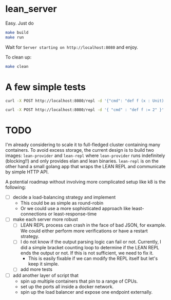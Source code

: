 # lean_server

Easy. Just do

```bash
make build
make run
```

Wait for `Server starting on http://localhost:8080` and enjoy.

To clean up:
```bash
make clean
```

# A few simple tests

```bash
curl -X POST http://localhost:8080/repl -d '{"cmd": "def f (x : Unit) : Nat := by sorry"}'
```

```bash
curl -X POST http://localhost:8080/repl -d '{ "cmd" : "def f := 2" }'
```


# TODO

I'm already considering to scale it to full-fledged cluster containing many containers. To avoid excess storage, the current design is to build two images: `lean-provider` and `lean-repl` where `lean-provider` runs indefinitely (blocking!!) and only provides elan and lean binaries. `lean-repl` is on the other hand a small golang app that wraps the LEAN REPL and communicate by simple HTTP API.

A potential roadmap without involving more complicated setup like k8 is the following:
- [ ] decide a load-balancing strategy and implement
  - This could be as simple as round-robin
  - Or we could use a more sophisticated approach like least-connections or least-response-time
- [ ] make each server more robust
  - [ ] LEAN REPL process can crash in the face of bad JSON, for example. We could either perform more verifications or have a restart strategy.
  - [ ] I do not know if the output parsing logic can fail or not. Currently, I did a simple bracket counting loop to determine if the LEAN REPL ends the output or not. If this is not sufficient, we need to fix it.
    - This is easily fixable if we can modify the REPL itself but let's keep it simple.
  - [ ] add more tests
- [ ] add another layer of script that
  - spin up multiple containers that pin to a range of CPUs.
  - set up the ports all inside a docker network.
  - spin up the load balancer and expose one endpoint externally.
